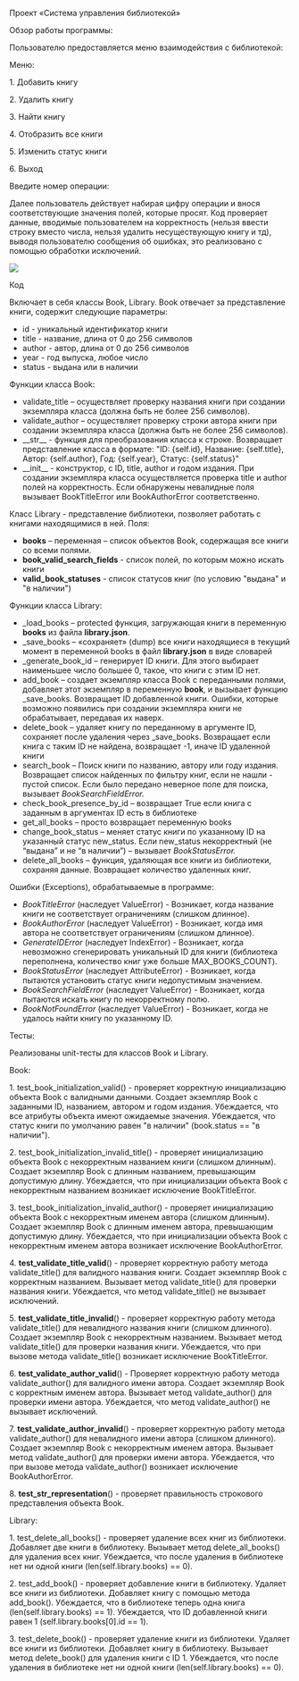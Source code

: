 Проект «Система управления библиотекой»

Обзор работы программы:

Пользователю предоставляется меню взаимодействия с библиотекой:

Меню:

1\. Добавить книгу

2\. Удалить книгу

3\. Найти книгу

4\. Отобразить все книги

5\. Изменить статус книги

6\. Выход

Введите номер операции: 

Далее пользователь действует набирая цифру операции и внося соответствующие значения полей, которые просят. Код проверяет данные, вводимые пользователем на корректность (нельзя ввести строку вместо числа, нельзя удалить несуществующую книгу и тд), выводя пользователю сообщения об ошибках, это реализовано с помощью обработки исключений.

![](Aspose.Words.cf20d2ba-f727-4cff-9401-a8731ff1ec01.001.png)

Код

Включает в себя классы Book, Library. Book отвечает за представление книги, содержит следующие параметры: 

- id - уникальный идентификатор книги
- title - название, длина от 0 до 256 символов
- author - автор, длина от 0 до 256 символов
- year - год выпуска, любое число
- status - выдана или в наличии

Функции класса Book:

- validate\_title – осуществляет проверку названия книги при создании экземпляра класса (должна быть не более 256 символов).
- validate\_author – осуществляет проверку строки автора книги при создании экземпляра класса (должна быть не более 256 символов).
- \_\_str\_\_ - функция для преобразования класса к строке. Возвращает представление класса в формате: "ID: {self.id}, Название: {self.title}, Автор: {self.author}, Год: {self.year}, Статус: {self.status}"
- \_\_init\_\_ - конструктор, с ID, title, author и годом издания. При создании экземпляра класса осуществляется проверка title и author полей на корректность. Если обнаружены невалидные поля вызывает BookTitleError или BookAuthorError соответственно.

Класс Library - представление библиотеки, позволяет работать с книгами находящимися в ней. Поля:

- **books** – переменная – список объектов Book, содержащая все книги со всеми полями.
- **book\_valid\_search\_fields** - список полей, по которым можно искать книги
- **valid\_book\_statuses** - список статусов книг (по условию "выдана" и "в наличии")

Функции класса Library:

- \_load\_books – protected функция, загружающая книги в переменную **books** из файла **library.json**.
- \_save\_books – «сохраняет» (dump) все книги находящиеся в текущий момент в переменной books в файл **library.json** в виде словарей
- \_generate\_book\_id – генерирует ID книги. Для этого выбирает наименьшее число большее 0, такое, что книги с этим ID нет.
- add\_book – создает экземпляр класса Book с переданными полями, добавляет этот экземпляр в переменную **book**, и вызывает функцию \_save\_books. Возвращает ID добавленной книги. Ошибки, которые возможно появились при создании экземпляра книги не обрабатывает, передавая их наверх.
- delete\_book – удаляет книгу по переданному в аргументе ID, сохраняет после удаления через \_save\_books. Возвращает если книга с таким ID не найдена, возвращает -1, иначе ID удаленной книги
- search\_book – Поиск книги по названию, автору или году издания. Возвращает список найденных по фильтру книг, если не нашли - пустой список. Если было передано неверное поле для поиска, вызывает *BookSearchFieldError.*
- check\_book\_presence\_by\_id – возвращает True если книга с заданным в аргументах ID есть в библиотеке
- get\_all\_books – просто возвращает переменную books
- change\_book\_status – меняет статус книги по указанному ID на указанный статус new\_status. Если new\_status некорректный (не “выдана” и не “в наличии”) – вызывает *BookStatusError.*
- delete\_all\_books – функция, удаляющая все книги из библиотеки, сохраняя данные. Возвращает количество удаленных книг.

Ошибки (Exceptions), обрабатываемые в программе:

- *BookTitleError* (наследует ValueError) - Возникает, когда название книги не соответствует ограничениям (слишком длинное).
- *BookAuthorError* (наследует ValueError) - Возникает, когда имя автора не соответствует ограничениям (слишком длинное).
- *GenerateIDError* (наследует IndexError) - Возникает, когда невозможно сгенерировать уникальный ID для книги (библиотека переполнена, количество книг уже больше MAX\_BOOKS\_COUNT).
- *BookStatusError* (наследует AttributeError) - Возникает, когда пытаются установить статус книги недопустимым значением.
- *BookSearchFieldError* (наследует ValueError) - Возникает, когда пытаются искать книгу по некорректному полю.
- *BookNotFoundError* (наследует ValueError) - Возникает, когда не удалось найти книгу по указанному ID.

Тесты:

Реализованы unit-тесты для классов Book и Library. 

Book:

1\. test\_book\_initialization\_valid() - проверяет корректную инициализацию объекта Book с валидными данными. Создает экземпляр Book с заданными ID, названием, автором и годом издания. Убеждается, что все атрибуты объекта имеют ожидаемые значения. Убеждается, что статус книги по умолчанию равен "в наличии" (book.status == "в наличии").

2\. test\_book\_initialization\_invalid\_title() - проверяет инициализацию объекта Book с некорректным названием книги (слишком длинным). Создает экземпляр Book с длинным названием, превышающим допустимую длину. Убеждается, что при инициализации объекта Book с некорректным названием возникает исключение BookTitleError.

3\. test\_book\_initialization\_invalid\_author() - проверяет инициализацию объекта Book с некорректным именем автора (слишком длинным). Создает экземпляр Book с длинным именем автора, превышающим допустимую длину. Убеждается, что при инициализации объекта Book с некорректным именем автора возникает исключение BookAuthorError.

4\. **test\_validate\_title\_valid**() - проверяет корректную работу метода validate\_title() для валидного названия книги. Создает экземпляр Book с корректным названием. Вызывает метод validate\_title() для проверки названия книги. Убеждается, что метод validate\_title() не вызывает исключений.

5\. **test\_validate\_title\_invalid**() - проверяет корректную работу метода validate\_title() для невалидного названия книги (слишком длинного). Создает экземпляр Book с некорректным названием. Вызывает метод validate\_title() для проверки названия книги. Убеждается, что при вызове метода validate\_title() возникает исключение BookTitleError.

6\. **test\_validate\_author\_valid**() - Проверяет корректную работу метода validate\_author() для валидного имени автора. Создает экземпляр Book с корректным именем автора. Вызывает метод validate\_author() для проверки имени автора. Убеждается, что метод validate\_author() не вызывает исключений.

7\. **test\_validate\_author\_invalid**() - проверяет корректную работу метода validate\_author() для невалидного имени автора (слишком длинного). Создает экземпляр Book с некорректным именем автора. Вызывает метод validate\_author() для проверки имени автора. Убеждается, что при вызове метода validate\_author() возникает исключение BookAuthorError.

8\. **test\_str\_representation**() - проверяет правильность строкового представления объекта Book.

Library:

1\. test\_delete\_all\_books() - проверяет удаление всех книг из библиотеки. Добавляет две книги в библиотеку. Вызывает метод delete\_all\_books() для удаления всех книг. Убеждается, что после удаления в библиотеке нет ни одной книги (len(self.library.books) == 0).

2\. test\_add\_book() - проверяет добавление книги в библиотеку. Удаляет все книги из библиотеки. Добавляет книгу с помощью метода add\_book(). Убеждается, что в библиотеке теперь одна книга (len(self.library.books) == 1). Убеждается, что ID добавленной книги равен 1 (self.library.books[0].id == 1).

3\. test\_delete\_book() - проверяет удаление книги из библиотеки. Удаляет все книги из библиотеки. Добавляет книгу в библиотеку. Вызывает метод delete\_book() для удаления книги с ID 1. Убеждается, что после удаления в библиотеке нет ни одной книги (len(self.library.books) == 0).
